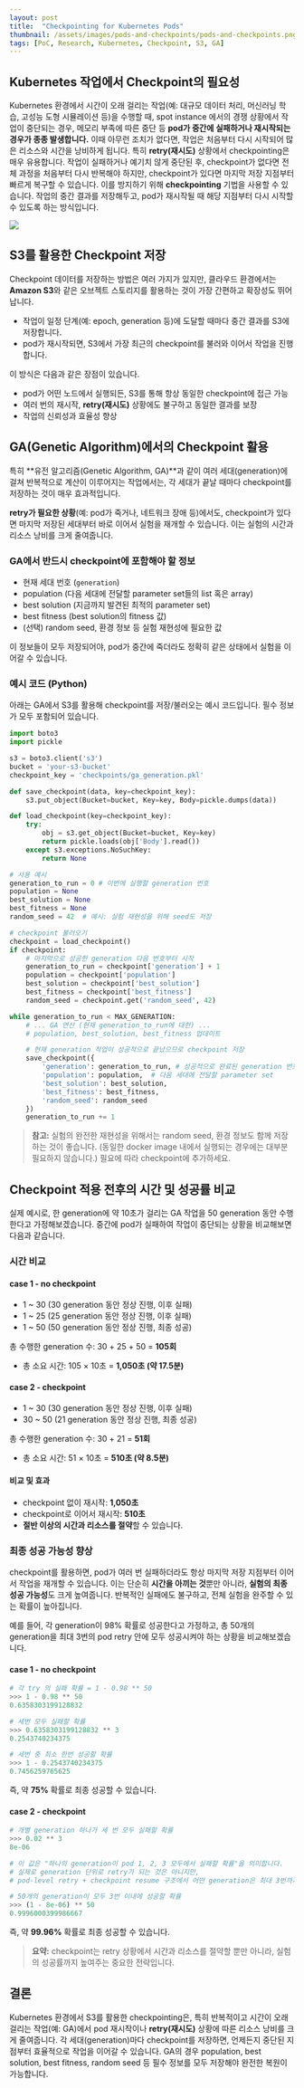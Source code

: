 ```yaml
---
layout: post
title:  "Checkpointing for Kubernetes Pods"
thumbnail: /assets/images/pods-and-checkpoints/pods-and-checkpoints.png
tags: [PoC, Research, Kubernetes, Checkpoint, S3, GA]
---
```


## Kubernetes 작업에서 Checkpoint의 필요성
Kubernetes 환경에서 시간이 오래 걸리는 작업(예: 대규모 데이터 처리, 머신러닝 학습, 고성능 도형 시뮬레이션 등)을 수행할 때,
spot instance 에서의 경쟁 상황에서 작업이 중단되는 경우, 메모리 부족에 따른 중단 등 **pod가 중간에 실패하거나 재시작되는 경우가 종종 발생합니다.**
이때 아무런 조치가 없다면, 작업은 처음부터 다시 시작되어 많은 리소스와 시간을 낭비하게 됩니다.
특히 **retry(재시도)** 상황에서 checkpointing은 매우 유용합니다. 작업이 실패하거나 예기치 않게 중단된 후, checkpoint가 없다면 전체 과정을 처음부터 다시 반복해야 하지만, checkpoint가 있다면 마지막 저장 지점부터 빠르게 복구할 수 있습니다.
이를 방지하기 위해 **checkpointing** 기법을 사용할 수 있습니다. 작업의 중간 결과를 저장해두고, pod가 재시작될 때 해당 지점부터 다시 시작할 수 있도록 하는 방식입니다.

<img src="/assets/images/pods-and-checkpoints/pods-and-checkpoints.png"/>

## S3를 활용한 Checkpoint 저장

Checkpoint 데이터를 저장하는 방법은 여러 가지가 있지만, 클라우드 환경에서는 **Amazon S3**와 같은 오브젝트 스토리지를 활용하는 것이 가장 간편하고 확장성도 뛰어납니다.

- 작업이 일정 단계(예: epoch, generation 등)에 도달할 때마다 중간 결과를 S3에 저장합니다.
- pod가 재시작되면, S3에서 가장 최근의 checkpoint를 불러와 이어서 작업을 진행합니다.

이 방식은 다음과 같은 장점이 있습니다.

- pod가 어떤 노드에서 실행되든, S3를 통해 항상 동일한 checkpoint에 접근 가능
- 여러 번의 재시작, **retry(재시도)** 상황에도 불구하고 동일한 결과를 보장
- 작업의 신뢰성과 효율성 향상

## GA(Genetic Algorithm)에서의 Checkpoint 활용

특히 **유전 알고리즘(Genetic Algorithm, GA)**과 같이 여러 세대(generation)에 걸쳐 반복적으로 계산이 이루어지는 작업에서는, 각 세대가 끝날 때마다 checkpoint를 저장하는 것이 매우 효과적입니다.

**retry가 필요한 상황**(예: pod가 죽거나, 네트워크 장애 등)에서도, checkpoint가 있다면 마지막 저장된 세대부터 바로 이어서 실험을 재개할 수 있습니다. 이는 실험의 시간과 리소스 낭비를 크게 줄여줍니다.

### GA에서 반드시 checkpoint에 포함해야 할 정보
- 현재 세대 번호 (`generation`)
- population (다음 세대에 전달할 parameter set들의 list 혹은 array)
- best solution (지금까지 발견된 최적의 parameter set)
- best fitness (best solution의 fitness 값)
- (선택) random seed, 환경 정보 등 실험 재현성에 필요한 값

이 정보들이 모두 저장되어야, pod가 중간에 죽더라도 정확히 같은 상태에서 실험을 이어갈 수 있습니다.

### 예시 코드 (Python)

아래는 GA에서 S3를 활용해 checkpoint를 저장/불러오는 예시 코드입니다. 필수 정보가 모두 포함되어 있습니다.

```python
import boto3
import pickle

s3 = boto3.client('s3')
bucket = 'your-s3-bucket'
checkpoint_key = 'checkpoints/ga_generation.pkl'

def save_checkpoint(data, key=checkpoint_key):
    s3.put_object(Bucket=bucket, Key=key, Body=pickle.dumps(data))

def load_checkpoint(key=checkpoint_key):
    try:
        obj = s3.get_object(Bucket=bucket, Key=key)
        return pickle.loads(obj['Body'].read())
    except s3.exceptions.NoSuchKey:
        return None

# 사용 예시
generation_to_run = 0 # 이번에 실행할 generation 번호
population = None
best_solution = None
best_fitness = None
random_seed = 42  # 예시: 실험 재현성을 위해 seed도 저장

# checkpoint 불러오기
checkpoint = load_checkpoint()
if checkpoint:
    # 마지막으로 성공한 generation 다음 번호부터 시작
    generation_to_run = checkpoint['generation'] + 1
    population = checkpoint['population']
    best_solution = checkpoint['best_solution']
    best_fitness = checkpoint['best_fitness']
    random_seed = checkpoint.get('random_seed', 42)

while generation_to_run < MAX_GENERATION:
    # ... GA 연산 (현재 generation_to_run에 대한) ...
    # population, best_solution, best_fitness 업데이트

    # 현재 generation 작업이 성공적으로 끝났으므로 checkpoint 저장
    save_checkpoint({
        'generation': generation_to_run, # 성공적으로 완료된 generation 번호
        'population': population,  # 다음 세대에 전달할 parameter set
        'best_solution': best_solution,
        'best_fitness': best_fitness,
        'random_seed': random_seed
    })
    generation_to_run += 1
```

> **참고:** 실험의 완전한 재현성을 위해서는 random seed, 환경 정보도 함께 저장하는 것이 좋습니다. (동일한 docker image 내에서 실행되는 경우에는 대부분 필요하지 않습니다.) 필요에 따라 checkpoint에 추가하세요.

## Checkpoint 적용 전후의 시간 및 성공률 비교

실제 예시로, 한 generation에 약 10초가 걸리는 GA 작업을 50 generation 동안 수행한다고 가정해보겠습니다. 중간에 pod가 실패하여 작업이 중단되는 상황을 비교해보면 다음과 같습니다.

### 시간 비교

#### case 1 - no checkpoint
- 1 ~ 30 (30 generation 동안 정상 진행, 이후 실패)
- 1 ~ 25 (25 generation 동안 정상 진행, 이후 실패)
- 1 ~ 50 (50 generation 동안 정상 진행, 최종 성공)

총 수행한 generation 수: 30 + 25 + 50 = **105회**
- 총 소요 시간: 105 × 10초 = **1,050초 (약 17.5분)**

#### case 2 - checkpoint
- 1 ~ 30 (30 generation 동안 정상 진행, 이후 실패)
- 30 ~ 50 (21 generation 동안 정상 진행, 최종 성공)

총 수행한 generation 수: 30 + 21 = **51회**
- 총 소요 시간: 51 × 10초 = **510초 (약 8.5분)**

#### 비교 및 효과
- checkpoint 없이 재시작: **1,050초**
- checkpoint로 이어서 재시작: **510초**
- **절반 이상의 시간과 리소스를 절약**할 수 있습니다.

### 최종 성공 가능성 향상
checkpoint를 활용하면, pod가 여러 번 실패하더라도 항상 마지막 저장 지점부터 이어서 작업을 재개할 수 있습니다. 이는 단순히 **시간을 아끼는 것**뿐만 아니라, **실험의 최종 성공 가능성**도 크게 높여줍니다. 반복적인 실패에도 불구하고, 전체 실험을 완주할 수 있는 확률이 높아집니다.

예를 들어, 각 generation이 98% 확률로 성공한다고 가정하고, 총 50개의 generation을 최대 3번의 pod retry 안에 모두 성공시켜야 하는 상황을 비교해보겠습니다.

#### case 1 - no checkpoint
```python
# 각 try 의 실패 확률 = 1 - 0.98 ** 50
>>> 1 - 0.98 ** 50
0.6358303199128832

# 세번 모두 실패할 확률
>>> 0.6358303199128832 ** 3
0.2543740234375

# 세번 중 최소 한번 성공할 확률
>>> 1 - 0.2543740234375
0.7456259765625
```
즉, 약 **75%** 확률로 최종 성공할 수 있습니다.

#### case 2 - checkpoint
```python
# 개별 generation 하나가 세 번 모두 실패할 확률
>>> 0.02 ** 3
8e-06

# 이 값은 "하나의 generation이 pod 1, 2, 3 모두에서 실패할 확률"을 의미합니다.
# 실제로 generation 단위로 retry가 되는 것은 아니지만,
# pod-level retry + checkpoint resume 구조에서 어떤 generation은 최대 3번까지 시도될 수 있습니다.

# 50개의 generation이 모두 3번 이내에 성공할 확률
>>> (1 - 8e-06) ** 50
0.9996000399986667
```
즉, 약 **99.96%** 확률로 최종 성공할 수 있습니다.


> **요약:** checkpoint는 retry 상황에서 시간과 리소스를 절약할 뿐만 아니라, 실험의 성공률까지 높여주는 중요한 전략입니다.

## 결론

Kubernetes 환경에서 S3를 활용한 checkpointing은, 특히 반복적이고 시간이 오래 걸리는 작업(예: GA)에서 pod 재시작이나 **retry(재시도)** 상황에 따른 리소스 낭비를 크게 줄여줍니다. 각 세대(generation)마다 checkpoint를 저장하면, 언제든지 중단된 지점부터 효율적으로 작업을 이어갈 수 있습니다. GA의 경우 population, best solution, best fitness, random seed 등 필수 정보를 모두 저장해야 완전한 복원이 가능합니다.
